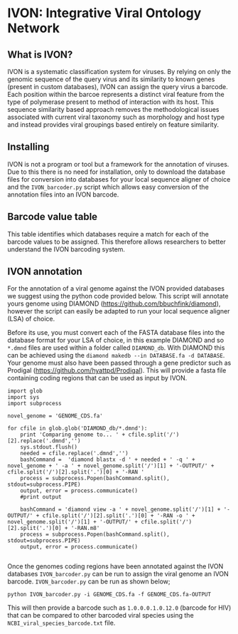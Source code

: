 # IVON: Integrative Viral Ontology Network

## What is IVON?
IVON is a systematic classification system for viruses. By relying on only the genomic sequence of the query virus and its similarity to known genes (present in custom databases), IVON can assign the query virus a barcode. Each position within the barcoe represents a distinct viral feature from the type of polymerase present to method of interaction with its host. This sequence similarity based approach removes the methodological issues associated with current viral taxonomy such as morphology and host type and instead provides viral groupings based entirely on feature similarity.

## Installing
IVON is not a program or tool but a framework for the annotation of viruses. Due to this there is no need for installation, only to download the database files for conversion into databases for your local sequence aligner of choice and the `IVON_barcoder.py` script which allows easy conversion of the annotation files into an IVON barcode.

## Barcode value table
This table identifies which databases require a match for each of the barcode values to be assigned. This therefore allows researchers to better understand the IVON barcoding system.

## IVON annotation
For the annotation of a viral genome against the IVON provided databases we suggest using the python code provided below. This script will annotate yours genome using DIAMOND (https://github.com/bbuchfink/diamond), however the script can easily be adapted to run your local sequence aligner (LSA) of choice. 

Before its use, you must convert each of the FASTA database files into the database format for your LSA of choice, in this example DIAMOND and so `*.dmnd` files are used within a folder called `DIAMOND_db`. With DIAMOND this can be achieved using the `diamond makedb --in DATABASE.fa -d DATABASE`. Your genome must also have been passed through a gene predictor such as Prodigal (https://github.com/hyattpd/Prodigal). This will provide  a fasta file containing coding regions that can be used as input by IVON.


```
import glob
import sys
import subprocess

novel_genome = 'GENOME_CDS.fa'

for cfile in glob.glob('DIAMOND_db/*.dmnd'):
    print 'Comparing genome to... ' + cfile.split('/')[2].replace('.dmnd','')
    sys.stdout.flush()
    needed = cfile.replace('.dmnd','')
    bashCommand =  'diamond blastx -d ' + needed + ' -q ' + novel_genome + ' -a ' + novel_genome.split('/')[1] + '-OUTPUT/' + cfile.split('/')[2].split('.')[0] + '-RAN '
    process = subprocess.Popen(bashCommand.split(), stdout=subprocess.PIPE)
    output, error = process.communicate()
    #print output
    
    bashCommand = 'diamond view -a ' + novel_genome.split('/')[1] + '-OUTPUT/' + cfile.split('/')[2].split('.')[0] + '-RAN -o ' + novel_genome.split('/')[1] + '-OUTPUT/' + cfile.split('/')[2].split('.')[0] + '-RAN.m8'
    process = subprocess.Popen(bashCommand.split(), stdout=subprocess.PIPE)
    output, error = process.communicate()    
    
```        


Once the genomes coding regions have been annotated against the IVON databases `IVON_barcoder.py` can be run to assign the viral genome an IVON barcode. `IVON_barcoder.py` can be run as shown below;

```
python IVON_barcoder.py -i GENOME_CDS.fa -f GENOME_CDS.fa-OUTPUT

```

This will then provide a barcode such as `1.0.0.0.1.0.12.0` (barcode for HIV) that can be compared to other barcoded viral species using the `NCBI_viral_species_barcode.txt` file.
